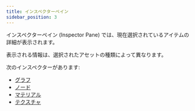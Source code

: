 ```yaml
---
title: インスペクターペイン
sidebar_position: 3
---
```


インスペクターペイン (Inspector Pane) では、現在選択されているアイテムの詳細が表示されます。

表示される情報は、選択されたアセットの種類によって異なります。

次のインスペクターがあります:
- [グラフ][1]
- [ノード][2]
- [マテリアル][3]
- [テクスチャ][4]

[1]: /shader-editor/window-layout/inspector-pane/graph-inspector
[2]: /shader-editor/window-layout/inspector-pane/node-inspector
[3]: /shader-editor/window-layout/inspector-pane/material-inspector
[4]: /shader-editor/window-layout/inspector-pane/texture-inspector
